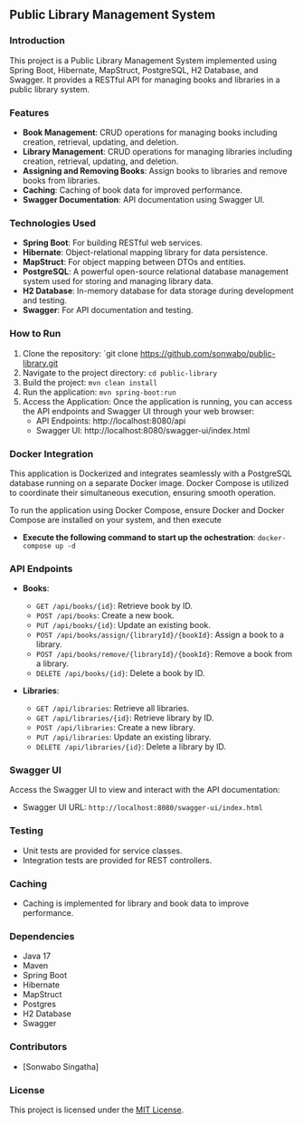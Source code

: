 ## Public Library Management System

### Introduction
This project is a Public Library Management System implemented using Spring Boot, Hibernate, MapStruct, PostgreSQL, H2 Database, and Swagger. It provides a RESTful API for managing books and libraries in a public library system.

### Features
- **Book Management**: CRUD operations for managing books including creation, retrieval, updating, and deletion.
- **Library Management**: CRUD operations for managing libraries including creation, retrieval, updating, and deletion.
- **Assigning and Removing Books**: Assign books to libraries and remove books from libraries.
- **Caching**: Caching of book data for improved performance.
- **Swagger Documentation**: API documentation using Swagger UI.

### Technologies Used
- **Spring Boot**: For building RESTful web services.
- **Hibernate**: Object-relational mapping library for data persistence.
- **MapStruct**: For object mapping between DTOs and entities.
- **PostgreSQL**: A powerful open-source relational database management system used for storing and managing library data.
- **H2 Database**: In-memory database for data storage during development and testing.
- **Swagger**: For API documentation and testing.

### How to Run
1. Clone the repository: `git clone https://github.com/sonwabo/public-library.git
2. Navigate to the project directory: `cd public-library`
3. Build the project: `mvn clean install`
4. Run the application: `mvn spring-boot:run`
5. Access the Application:
   Once the application is running, you can access the API endpoints and Swagger UI through your web browser:
   - API Endpoints: http://localhost:8080/api
   - Swagger UI: http://localhost:8080/swagger-ui/index.html

### Docker Integration

This application is Dockerized and integrates seamlessly with a PostgreSQL database running on a separate Docker image. 
Docker Compose is utilized to coordinate their simultaneous execution, ensuring smooth operation.

To run the application using Docker Compose, ensure Docker and Docker Compose are installed on your system, and then execute
- **Execute the following command to start up the ochestration**:  `docker-compose up -d` 

### API Endpoints
- **Books**:
    - `GET /api/books/{id}`: Retrieve book by ID.
    - `POST /api/books`: Create a new book.
    - `PUT /api/books/{id}`: Update an existing book.
    - `POST /api/books/assign/{libraryId}/{bookId}`: Assign a book to a library.
    - `POST /api/books/remove/{libraryId}/{bookId}`: Remove a book from a library.
    - `DELETE /api/books/{id}`: Delete a book by ID.

- **Libraries**:
    - `GET /api/libraries`: Retrieve all libraries.
    - `GET /api/libraries/{id}`: Retrieve library by ID.
    - `POST /api/libraries`: Create a new library.
    - `PUT /api/libraries`: Update an existing library.
    - `DELETE /api/libraries/{id}`: Delete a library by ID.

### Swagger UI
Access the Swagger UI to view and interact with the API documentation:
- Swagger UI URL: `http://localhost:8080/swagger-ui/index.html`

### Testing
- Unit tests are provided for service classes.
- Integration tests are provided for REST controllers.

### Caching
- Caching is implemented for library and book data to improve performance.

### Dependencies
- Java 17
- Maven
- Spring Boot
- Hibernate
- MapStruct
- Postgres
- H2 Database
- Swagger

### Contributors
- [Sonwabo Singatha]

### License
This project is licensed under the [MIT License](LICENSE).
